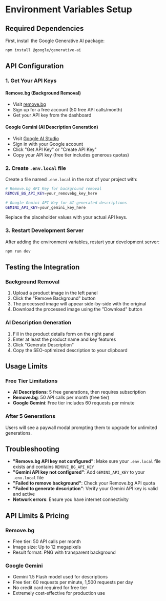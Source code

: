 # Environment Variables Setup

## Required Dependencies

First, install the Google Generative AI package:

```bash
npm install @google/generative-ai
```

## API Configuration

### 1. Get Your API Keys

#### Remove.bg (Background Removal)
- Visit [remove.bg](https://www.remove.bg/api)
- Sign up for a free account (50 free API calls/month)
- Get your API key from the dashboard

#### Google Gemini (AI Description Generation)
- Visit [Google AI Studio](https://makersuite.google.com/app/apikey)
- Sign in with your Google account
- Click "Get API Key" or "Create API Key"
- Copy your API key (free tier includes generous quotas)

### 2. Create `.env.local` file
Create a file named `.env.local` in the root of your project with:

```bash
# Remove.bg API Key for background removal
REMOVE_BG_API_KEY=your_removebg_key_here

# Google Gemini API Key for AI-generated descriptions
GEMINI_API_KEY=your_gemini_key_here
```

Replace the placeholder values with your actual API keys.

### 3. Restart Development Server
After adding the environment variables, restart your development server:

```bash
npm run dev
```

## Testing the Integration

### Background Removal
1. Upload a product image in the left panel
2. Click the "Remove Background" button
3. The processed image will appear side-by-side with the original
4. Download the processed image using the "Download" button

### AI Description Generation
1. Fill in the product details form on the right panel
2. Enter at least the product name and key features
3. Click "Generate Description"
4. Copy the SEO-optimized description to your clipboard

## Usage Limits

### Free Tier Limitations
- **AI Descriptions**: 5 free generations, then requires subscription
- **Remove.bg**: 50 API calls per month (free tier)
- **Google Gemini**: Free tier includes 60 requests per minute

### After 5 Generations
Users will see a paywall modal prompting them to upgrade for unlimited generations.

## Troubleshooting

- **"Remove.bg API key not configured"**: Make sure your `.env.local` file exists and contains `REMOVE_BG_API_KEY`
- **"Gemini API key not configured"**: Add `GEMINI_API_KEY` to your `.env.local` file
- **"Failed to remove background"**: Check your Remove.bg API quota
- **"Failed to generate description"**: Verify your Gemini API key is valid and active
- **Network errors**: Ensure you have internet connectivity

## API Limits & Pricing

### Remove.bg
- Free tier: 50 API calls per month
- Image size: Up to 12 megapixels
- Result format: PNG with transparent background

### Google Gemini
- Gemini 1.5 Flash model used for descriptions
- Free tier: 60 requests per minute, 1,500 requests per day
- No credit card required for free tier
- Extremely cost-effective for production use
